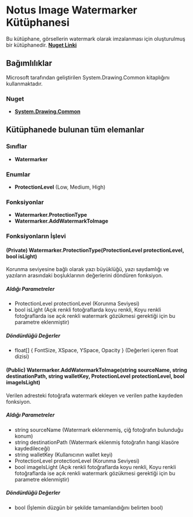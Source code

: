 # Notus Image Watermarker Kütüphanesi

Bu kütüphane, görsellerin watermark olarak imzalanması için oluşturulmuş bir kütüphanedir.
[**Nuget Linki**](https://www.nuget.org/packages/Notus-Image-Watermarker/1.0.0)

## Bağımlılıklar

Microsoft tarafından geliştirilen System.Drawing.Common kitaplığını kullanmaktadır.

### Nuget

- [**System.Drawing.Common**](https://www.nuget.org/packages/System.Drawing.Common/6.0.0)

## Kütüphanede bulunan tüm elemanlar 

### Sınıflar

- **Watermarker**

### Enumlar

- **ProtectionLevel** (Low, Medium, High)

### Fonksiyonlar

- **Watermarker.ProtectionType**
- **Watermarker.AddWatermarkToImage**

### Fonksiyonların İşlevi

#### (Private) Watermarker.ProtectionType(ProtectionLevel protectionLevel, bool isLight)

Korunma seviyesine bağlı olarak yazı büyüklüğü, yazı saydamlığı ve yazıların arasındaki boşluklarının değerlerini döndüren fonksiyon.

##### Aldığı Parametreler

- ProtectionLevel protectionLevel (Korunma Seviyesi)
- bool isLight (Açık renkli fotoğraflarda koyu renkli, Koyu renkli fotoğraflarda ise açık renkli watermark gözükmesi gerektiği için bu parametre eklenmiştir)

##### Döndürdüğü Değerler

- float[] { FontSize, XSpace, YSpace, Opacity } (Değerleri içeren float dizisi)

#### (Public) Watermarker.AddWatermarkToImage(string sourceName, string destinationPath, string walletKey, ProtectionLevel protectionLevel, bool imageIsLight)

Verilen adresteki fotoğrafa watermark ekleyen ve verilen pathe kaydeden fonksiyon.

##### Aldığı Parametreler

- string sourceName (Watermark eklenmemiş, çiğ fotoğrafın bulunduğu konum)
- string destinationPath (Watermark eklenmiş fotoğrafın hangi klasöre kaydedileceği)
- string walletKey (Kullanıcının wallet keyi)
- ProtectionLevel protectionLevel (Korunma Seviyesi)
- bool imageIsLight (Açık renkli fotoğraflarda koyu renkli, Koyu renkli fotoğraflarda ise açık renkli watermark gözükmesi gerektiği için bu parametre eklenmiştir)

##### Döndürdüğü Değerler

- bool (İşlemin düzgün bir şekilde tamamlandığını belirten bool)
